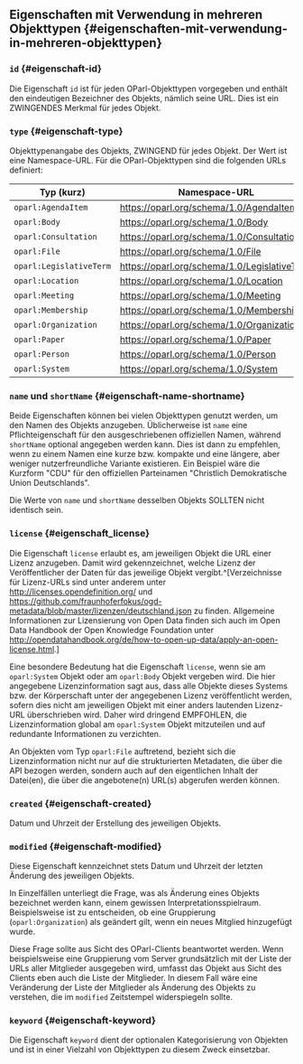## Eigenschaften mit Verwendung in mehreren Objekttypen {#eigenschaften-mit-verwendung-in-mehreren-objekttypen}

### `id` {#eigenschaft-id}

Die Eigenschaft `id` ist für jeden OParl-Objekttypen vorgegeben
und enthält den eindeutigen Bezeichner des Objekts, nämlich seine URL.
Dies ist ein ZWINGENDES Merkmal für jedes Objekt.

### `type` {#eigenschaft-type}

Objekttypenangabe des Objekts, ZWINGEND für jedes Objekt. Der Wert ist
eine Namespace-URL. Für die OParl-Objekttypen sind die folgenden URLs
definiert:

Typ (kurz)               | Namespace-URL
-------------------------|-------------------------------------------
`oparl:AgendaItem`       |https://oparl.org/schema/1.0/AgendaItem
`oparl:Body`             |https://oparl.org/schema/1.0/Body
`oparl:Consultation`     |https://oparl.org/schema/1.0/Consultation
`oparl:File`             |https://oparl.org/schema/1.0/File
`oparl:LegislativeTerm`  |https://oparl.org/schema/1.0/LegislativeTerm
`oparl:Location`         |https://oparl.org/schema/1.0/Location
`oparl:Meeting`          |https://oparl.org/schema/1.0/Meeting
`oparl:Membership`       |https://oparl.org/schema/1.0/Membership
`oparl:Organization`     |https://oparl.org/schema/1.0/Organization
`oparl:Paper`            |https://oparl.org/schema/1.0/Paper
`oparl:Person`           |https://oparl.org/schema/1.0/Person
`oparl:System`           |https://oparl.org/schema/1.0/System

### `name` und `shortName` {#eigenschaft-name-shortname}

Beide Eigenschaften können bei vielen Objekttypen genutzt werden, um den
Namen des Objekts anzugeben. Üblicherweise ist `name` eine Pflichteigenschaft
für den ausgeschriebenen offiziellen Namen, während `shortName` optional
angegeben werden kann. Dies ist dann zu empfehlen, wenn zu einem Namen eine
kurze bzw. kompakte und eine längere, aber weniger nutzerfreundliche Variante
existieren. Ein Beispiel wäre die Kurzform "CDU" für den offiziellen
Parteinamen "Christlich Demokratische Union Deutschlands".

Die Werte von `name` und `shortName` desselben Objekts SOLLTEN nicht identisch sein.

### `license` {#eigenschaft_license}

Die Eigenschaft `license` erlaubt es, am jeweiligen Objekt die URL einer Lizenz
anzugeben. Damit wird gekennzeichnet, welche Lizenz der Veröffentlicher der
Daten für das jeweilige Objekt vergibt.^[Verzeichnisse für Lizenz-URLs sind
unter anderem unter <http://licenses.opendefinition.org/> und
<https://github.com/fraunhoferfokus/ogd-metadata/blob/master/lizenzen/deutschland.json>
zu finden. Allgemeine Informationen zur Lizensierung von Open Data finden sich auch
im Open Data Handbook der Open Knowledge Foundation unter
<http://opendatahandbook.org/de/how-to-open-up-data/apply-an-open-license.html>.]

Eine besondere Bedeutung hat die Eigenschaft `license`, wenn sie am `oparl:System` Objekt oder am `oparl:Body`
Objekt vergeben wird. Die hier angegebene Lizenzinformation sagt aus, dass alle
Objekte dieses Systems bzw. der Körperschaft unter der angegebenen Lizenz veröffentlicht werden, sofern
dies nicht am jeweiligen Objekt mit einer anders lautenden Lizenz-URL überschrieben
wird. Daher wird dringend EMPFOHLEN, die Lizenzinformation global am `oparl:System`
Objekt mitzuteilen und auf redundante Informationen zu verzichten.

An Objekten vom Typ `oparl:File` auftretend, bezieht sich die Lizenzinformation
nicht nur auf die strukturierten Metadaten, die über die API bezogen werden, sondern
auch auf den eigentlichen Inhalt der Datei(en), die über die angebotene(n) URL(s)
abgerufen werden können.

### `created` {#eigenschaft-created}

Datum und Uhrzeit der Erstellung des jeweiligen Objekts.

### `modified` {#eigenschaft-modified}

Diese Eigenschaft kennzeichnet stets Datum und Uhrzeit der letzten Änderung des
jeweiligen Objekts.

In Einzelfällen unterliegt die Frage, was als Änderung eines Objekts bezeichnet werden
kann, einem gewissen Interpretationsspielraum. Beispielsweise ist zu entscheiden,
ob eine Gruppierung (`oparl:Organization`) als geändert gilt, wenn ein neues Mitglied
hinzugefügt wurde.

Diese Frage sollte aus Sicht des OParl-Clients beantwortet werden. Wenn beispielsweise
eine Gruppierung vom Server grundsätzlich mit der Liste der URLs aller Mitglieder ausgegeben
wird, umfasst das Objekt aus Sicht des Clients eben auch die Liste der Mitglieder. In diesem
Fall wäre eine Veränderung der Liste der Mitglieder als Änderung des Objekts zu verstehen,
die im `modified` Zeitstempel widerspiegeln sollte.

### `keyword` {#eigenschaft-keyword}

Die Eigenschaft `keyword` dient der optionalen Kategorisierung von Objekten und ist in einer Vielzahl von Objekttypen zu diesem Zweck einsetzbar.
